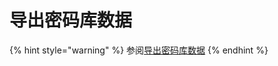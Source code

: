 # 导出密码库数据

{% hint style="warning" %}
参阅[导出密码库数据](../../import-export/export-vault-data.md)
{% endhint %}
